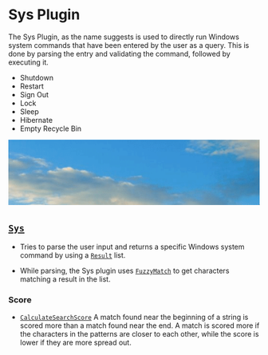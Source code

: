 # Sys Plugin

The Sys Plugin, as the name suggests is used to directly run Windows system commands that have been entered by the user as a query. This is done by parsing the entry and validating the command, followed by executing it.

* Shutdown
* Restart
* Sign Out
* Lock
* Sleep
* Hibernate
* Empty Recycle Bin

![Image of Sys plugin](/doc/images/launcher/plugins/sys.gif)

## [`Sys`](src/modules/launcher/Plugins/Microsoft.Plugin.Sys/main.cs)

* Tries to parse the user input and returns a specific Windows system command by using a [`Result`](src/modules/launcher/Wox.Plugin/Result.cs) list.

* While parsing, the Sys plugin uses [`FuzzyMatch`](/src/modules/launcher/Wox.Infrastructure/StringMatcher.cs) to get characters matching a result in the list.

### Score

* [`CalculateSearchScore`](/src/modules/launcher/Wox.Infrastructure/StringMatcher.cs) A match found near the beginning of a string is scored more than a match found near the end. A match is scored more if the characters in the patterns are closer to each other, while the score is lower if they are more spread out.
